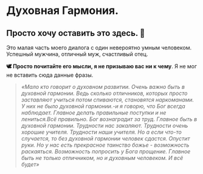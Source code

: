 # Духовная Гармония.

## Просто хочу оставить это здесь. 🦋

Это малая часть моего диалога с один невероятно умным человеком. Успешный мужчина, отличный муж, счастливый отец.

**🕊️ Просто почитайте его мысли, я не призываю вас ни к чему**. Я не мог не вставить сюда данные фразы.&#x20;

> _«Мало кто говорит о духовном развитии. Очень важно быть в духовной гармонии. Ведь сколько отличников, которых просто заставляют учиться потом спиваются, становятся наркоманами. У них не было духовной гармонии.-и я говорю, что Бог всегда наблюдает. Главное делать правильные поступки и не лениться.Всё правильно. Бог вознаградит за труд. Главное быть в духовной гармонии. Трудности нас закаляют. Трудности очень хорошие учителя. Трудности наши учителя. Но а если что-то случается, то без духовной гармонии человек сдастся. Опустит руки. Но у нас есть прекрасное таинство божье - возможность раскаяться. Возможность попросить у Бога прощение. Главное быть не только отличником, но и духовным человеком. И всё будет»_
